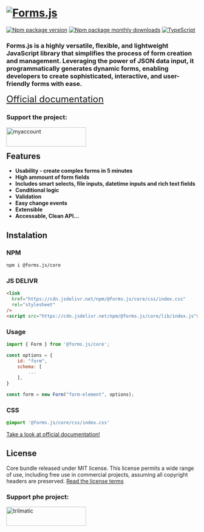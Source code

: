 <h1 id="introduction">
    <a align="center" href="https://formsjs.io/" target="_blank">
        <img alt="Forms.js" style="margin: 0 auto" src="https://formsjs.io/images/banner.png" />
    </a>
</h1>

[![Npm package version](https://badgen.net/npm/v/@forms.js/core)](https://npmjs.com/package/@forms.js/core) [![Npm package monthly downloads](https://badgen.net/npm/dm/@forms.js/core)](https://npmjs.ccom/package/@forms.js/core) [![TypeScript](https://img.shields.io/badge/--3178C6?logo=typescript&logoColor=ffffff)](https://www.typescriptlang.org/)

### Forms.js is a highly versatile, flexible, and lightweight JavaScript library that simplifies the process of form creation and management. Leveraging the power of JSON data input, it programmatically generates dynamic forms, enabling developers to create sophisticated, interactive, and user-friendly forms with ease.

<a style="font-size: 1.5rem;" href="https://formsjs.io/documentation/v1/getting-started" target="_blank">
    Official documentation
</a>

<h3 align="left">Support the project:</h3>
<p><a href="https://ko-fi.com/formsjs"> <img align="left" src="https://cdn.ko-fi.com/cdn/kofi3.png?v=3" height="50" width="210" alt="myaccount" /></a></p><br><br>

<h2 id="features">Features</h2>

- **Usability - create complex forms in 5 minutes**
- **High ammount of form fields**
- **Includes smart selects, file inputs, datetime inputs and rich text fields**
- **Conditional logic**
- **Validation**
- **Easy change events**
- **Extensible**
- **Accessable, Clean API...**

<h2 id="instalation">Instalation</h2>

### NPM

```bash
npm i @forms.js/core
```

### JS DELIVR

```html
<link
  href="https://cdn.jsdelivr.net/npm/@forms.js/core/css/index.css"
  rel="stylesheet"
/>
<script src="https://cdn.jsdelivr.net/npm/@forms.js/core/lib/index.js"></script>
```

### Usage

```js
import { Form } from '@forms.js/core';

const options = {
    id: "form",
    schema: [
        ...
    ],
}

const form = new Form("form-element", options);

```

### CSS

```css
@import '@forms.js/core/css/index.css'
```

<a href="https://formsjs.io/documentation/v1/getting-started" target="_blank">
    Take a look at official documentation!
</a>

<h2 id="license">License</h2>

Core bundle released under MIT license. This license permits a wide range of use, including free use in commercial projects, assuming all copyright headers are preserved. [Read the license terms](https://opensource.org/license/mit/)

<h3 align="left">Support phe project:</h3>
<p><a href="https://www.buymeacoffee.com/trilmatic"> <img align="left" src="https://cdn.buymeacoffee.com/buttons/v2/default-yellow.png" height="50" width="210" alt="trilmatic" /></a></p><br><br>
